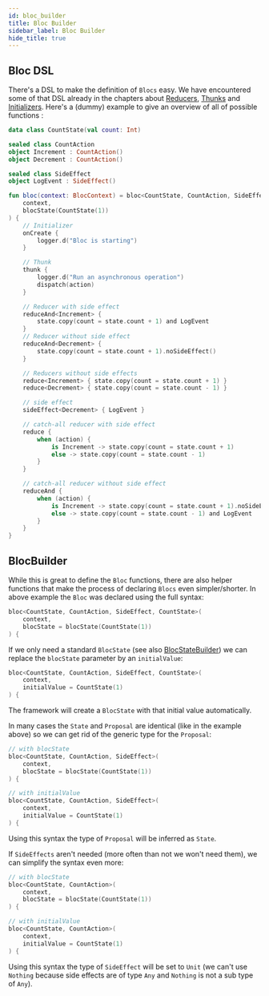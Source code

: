 ```yaml
---
id: bloc_builder
title: Bloc Builder
sidebar_label: Bloc Builder
hide_title: true
---
```


## Bloc DSL

There's a DSL to make the definition of `Blocs` easy. We have encountered some of that DSL already in the chapters about [Reducers](./reducer), [Thunks](./thunk) and [Initializers](./initializer). Here's a (dummy) example to give an overview of all of possible functions :

```kotlin
data class CountState(val count: Int)

sealed class CountAction
object Increment : CountAction()
object Decrement : CountAction()

sealed class SideEffect
object LogEvent : SideEffect()

fun bloc(context: BlocContext) = bloc<CountState, CountAction, SideEffect, CountState>(
    context,
    blocState(CountState(1))
) {
    // Initializer
    onCreate {
        logger.d("Bloc is starting")
    }

    // Thunk
    thunk {
        logger.d("Run an asynchronous operation")
        dispatch(action)
    }

    // Reducer with side effect
    reduceAnd<Increment> {
        state.copy(count = state.count + 1) and LogEvent
    }
    // Reducer without side effect
    reduceAnd<Decrement> {
        state.copy(count = state.count + 1).noSideEffect()
    }

    // Reducers without side effects
    reduce<Increment> { state.copy(count = state.count + 1) }
    reduce<Decrement> { state.copy(count = state.count - 1) }

    // side effect
    sideEffect<Decrement> { LogEvent }

    // catch-all reducer with side effect
    reduce {
        when (action) {
            is Increment -> state.copy(count = state.count + 1)
            else -> state.copy(count = state.count - 1)
        }
    }

    // catch-all reducer without side effect
    reduceAnd {
        when (action) {
            is Increment -> state.copy(count = state.count + 1).noSideEffect()
            else -> state.copy(count = state.count - 1) and LogEvent
        }
    }
}
```

## BlocBuilder

While this is great to define the `Bloc` functions, there are also helper functions that make the process of declaring `Blocs` even simpler/shorter. In above example the `Bloc` was declared using the full syntax:

```kotlin
bloc<CountState, CountAction, SideEffect, CountState>(
    context,
    blocState = blocState(CountState(1))
) {
```

If we only need a standard `BlocState` (see also [BlocStateBuilder](../blocstate/bloc_state_builde)) we can replace the `blocState` parameter by an `initialValue`: 

```kotlin
bloc<CountState, CountAction, SideEffect, CountState>(
    context,
    initialValue = CountState(1)
) {
```

The framework will create a `BlocState` with that initial value automatically.

In many cases the `State` and `Proposal` are identical (like in the example above) so we can get rid of the generic type for the `Proposal`:

```kotlin
// with blocState
bloc<CountState, CountAction, SideEffect>(
    context,
    blocState = blocState(CountState(1))
) {

// with initialValue
bloc<CountState, CountAction, SideEffect>(
    context,
    initialValue = CountState(1)
) {
```

Using this syntax the type of `Proposal` will be inferred as `State`.

If `SideEffects` aren't needed (more often than not we won't need them), we can simplify the syntax even more:

```kotlin
// with blocState
bloc<CountState, CountAction>(
    context,
    blocState = blocState(CountState(1))
) {

// with initialValue
bloc<CountState, CountAction>(
    context,
    initialValue = CountState(1)
) {
```

Using this syntax the type of `SideEffect` will be set to `Unit` (we can't use `Nothing` because side effects are of type `Any` and `Nothing` is not a sub type of `Any`).

